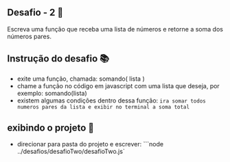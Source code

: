 ## Desafio - 2 🏁
Escreva uma função que receba uma lista de números e retorne a soma dos números pares.

## Instrução do desafio 📚
- exite uma função, chamada: somando( lista )
- chame a função no código em javascript com uma lista que deseja, por exemplo: somando(lista)
- existem algumas condições dentro dessa função:
`` ira somar todos numeros pares da lista e exibir no terminal a soma total ``

## exibindo o projeto 🎥
- direcionar para pasta do projeto e escrever:
```node ../desafios/desafioTwo/desafioTwo.js`